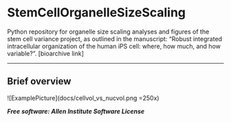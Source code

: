 # StemCellOrganelleSizeScaling
Python repository for organelle size scaling analyses and figures of the stem cell variance project, as outlined in the manuscript: “Robust integrated intracellular organization of the human iPS cell: where, how much, and how variable?”. [bioarchive link] 

---

## Brief overview

![ExamplePicture](docs/cellvol_vs_nucvol.png =250x)




***Free software: Allen Institute Software License***

